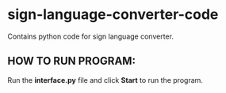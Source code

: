 # sign-language-converter-code
Contains python code for sign language converter.

## HOW TO RUN PROGRAM:
Run the **interface.py** file and click **Start** to run the program.
